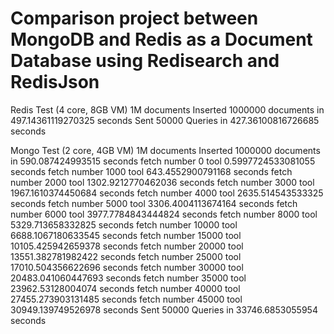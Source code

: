 # Comparison project between MongoDB and Redis as a Document Database using Redisearch and RedisJson

Redis Test (4 core, 8GB VM) 1M documents
Inserted 1000000 documents in 497.14361119270325 seconds
Sent 50000 Queries in 427.36100816726685 seconds

Mongo Test (2 core, 4GB VM) 1M documents
Inserted 1000000 documents in 590.087424993515 seconds
fetch number 0 tool 0.5997724533081055 seconds
fetch number 1000 tool 643.4552900791168 seconds
fetch number 2000 tool 1302.9212770462036 seconds
fetch number 3000 tool 1967.1610374450684 seconds
fetch number 4000 tool 2635.514543533325 seconds
fetch number 5000 tool 3306.4004113674164 seconds
fetch number 6000 tool 3977.7784843444824 seconds
fetch number 8000 tool 5329.713658332825 seconds
fetch number 10000 tool 6688.1067180633545 seconds
fetch number 15000 tool 10105.425942659378 seconds
fetch number 20000 tool 13551.382781982422 seconds
fetch number 25000 tool 17010.504356622696 seconds
fetch number 30000 tool 20483.041060447693 seconds
fetch number 35000 tool 23962.53128004074 seconds
fetch number 40000 tool 27455.273903131485 seconds
fetch number 45000 tool 30949.139749526978 seconds
Sent 50000 Queries in 33746.6853055954 seconds